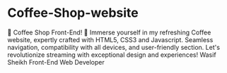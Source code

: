 # Coffee-Shop-website
🎉 Coffee Shop Front-End! 🎉  Immerse yourself in my refreshing Coffee website, expertly crafted with HTML5, CSS3 and Javascript. Seamless navigation, compatibility with all devices, and user-friendly section. Let's revolutionize streaming with exceptional design and experiences!  Wasif Sheikh Front-End Web Developer
